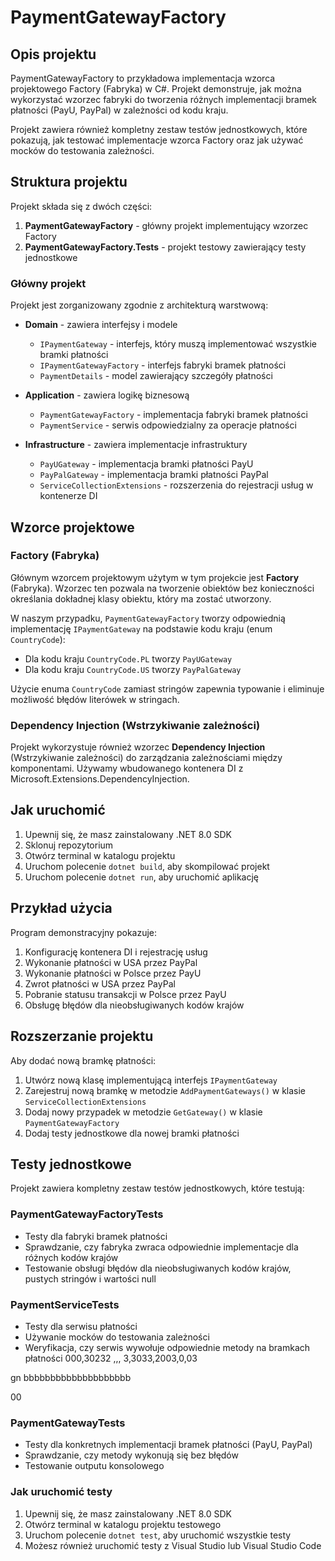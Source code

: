 # PaymentGatewayFactory

## Opis projektu

PaymentGatewayFactory to przykładowa implementacja wzorca projektowego Factory (Fabryka) w C#. Projekt demonstruje, jak można wykorzystać wzorzec fabryki do tworzenia różnych implementacji bramek płatności (PayU, PayPal) w zależności od kodu kraju.

Projekt zawiera również kompletny zestaw testów jednostkowych, które pokazują, jak testować implementacje wzorca Factory oraz jak używać mocków do testowania zależności.

## Struktura projektu

Projekt składa się z dwóch części:
1. **PaymentGatewayFactory** - główny projekt implementujący wzorzec Factory
2. **PaymentGatewayFactory.Tests** - projekt testowy zawierający testy jednostkowe

### Główny projekt

Projekt jest zorganizowany zgodnie z architekturą warstwową:

- **Domain** - zawiera interfejsy i modele
  - `IPaymentGateway` - interfejs, który muszą implementować wszystkie bramki płatności
  - `IPaymentGatewayFactory` - interfejs fabryki bramek płatności
  - `PaymentDetails` - model zawierający szczegóły płatności

- **Application** - zawiera logikę biznesową
  - `PaymentGatewayFactory` - implementacja fabryki bramek płatności
  - `PaymentService` - serwis odpowiedzialny za operacje płatności

- **Infrastructure** - zawiera implementacje infrastruktury
  - `PayUGateway` - implementacja bramki płatności PayU
  - `PayPalGateway` - implementacja bramki płatności PayPal
  - `ServiceCollectionExtensions` - rozszerzenia do rejestracji usług w kontenerze DI

## Wzorce projektowe

### Factory (Fabryka)

Głównym wzorcem projektowym użytym w tym projekcie jest **Factory** (Fabryka). Wzorzec ten pozwala na tworzenie obiektów bez konieczności określania dokładnej klasy obiektu, który ma zostać utworzony.

W naszym przypadku, `PaymentGatewayFactory` tworzy odpowiednią implementację `IPaymentGateway` na podstawie kodu kraju (enum `CountryCode`):
- Dla kodu kraju `CountryCode.PL` tworzy `PayUGateway`
- Dla kodu kraju `CountryCode.US` tworzy `PayPalGateway`

Użycie enuma `CountryCode` zamiast stringów zapewnia typowanie i eliminuje możliwość błędów literówek w stringach.

### Dependency Injection (Wstrzykiwanie zależności)

Projekt wykorzystuje również wzorzec **Dependency Injection** (Wstrzykiwanie zależności) do zarządzania zależnościami między komponentami. Używamy wbudowanego kontenera DI z Microsoft.Extensions.DependencyInjection.

## Jak uruchomić

1. Upewnij się, że masz zainstalowany .NET 8.0 SDK
2. Sklonuj repozytorium
3. Otwórz terminal w katalogu projektu
4. Uruchom polecenie `dotnet build`, aby skompilować projekt
5. Uruchom polecenie `dotnet run`, aby uruchomić aplikację

## Przykład użycia

Program demonstracyjny pokazuje:
1. Konfigurację kontenera DI i rejestrację usług
2. Wykonanie płatności w USA przez PayPal
3. Wykonanie płatności w Polsce przez PayU
4. Zwrot płatności w USA przez PayPal
5. Pobranie statusu transakcji w Polsce przez PayU
6. Obsługę błędów dla nieobsługiwanych kodów krajów

## Rozszerzanie projektu

Aby dodać nową bramkę płatności:
1. Utwórz nową klasę implementującą interfejs `IPaymentGateway`
2. Zarejestruj nową bramkę w metodzie `AddPaymentGateways()` w klasie `ServiceCollectionExtensions`
3. Dodaj nowy przypadek w metodzie `GetGateway()` w klasie `PaymentGatewayFactory`
4. Dodaj testy jednostkowe dla nowej bramki płatności

## Testy jednostkowe

Projekt zawiera kompletny zestaw testów jednostkowych, które testują:

### PaymentGatewayFactoryTests
- Testy dla fabryki bramek płatności
- Sprawdzanie, czy fabryka zwraca odpowiednie implementacje dla różnych kodów krajów
- Testowanie obsługi błędów dla nieobsługiwanych kodów krajów, pustych stringów i wartości null

### PaymentServiceTests
- Testy dla serwisu płatności
- Używanie mocków do testowania zależności
- Weryfikacja, czy serwis wywołuje odpowiednie metody na bramkach płatności
000,30232
,,,
3,3033,2003,0,03




























gn             bbbbbbbbbbbbbbbbbbbb

00
### PaymentGatewayTests
- Testy dla konkretnych implementacji bramek płatności (PayU, PayPal)
- Sprawdzanie, czy metody wykonują się bez błędów
- Testowanie outputu konsolowego

### Jak uruchomić testy

1. Upewnij się, że masz zainstalowany .NET 8.0 SDK
2. Otwórz terminal w katalogu projektu testowego
3. Uruchom polecenie `dotnet test`, aby uruchomić wszystkie testy
4. Możesz również uruchomić testy z Visual Studio lub Visual Studio Code
